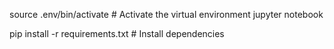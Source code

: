 source .env/bin/activate         # Activate the virtual environment
jupyter notebook 

pip install -r requirements.txt  # Install dependencies
